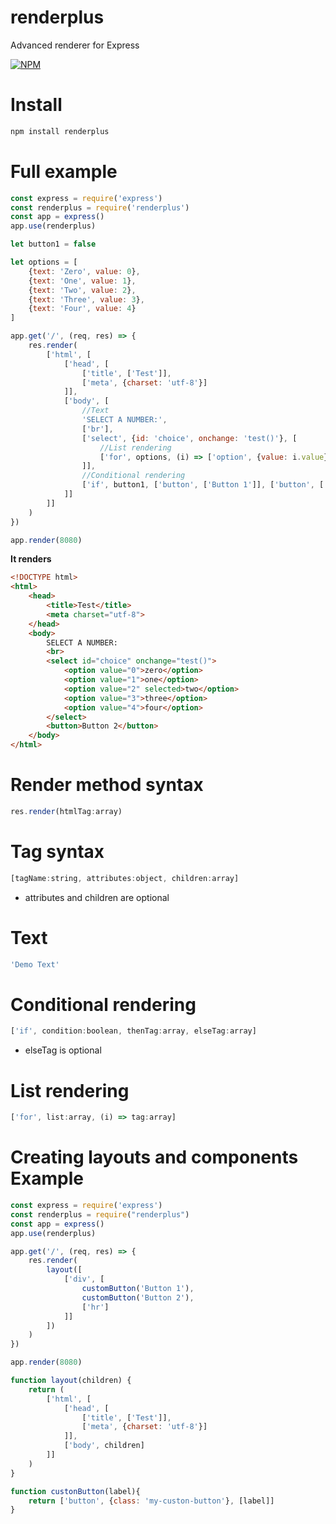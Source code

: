 # renderplus

Advanced renderer for Express

[![NPM](https://nodei.co/npm/renderplus.png?downloads=true&downloadRank=true&stars=true)](https://nodei.co/npm/renderplus/)


# Install

```bash
npm install renderplus
```

# Full example

```javascript
const express = require('express')
const renderplus = require('renderplus')
const app = express()
app.use(renderplus)

let button1 = false

let options = [
	{text: 'Zero', value: 0},
	{text: 'One', value: 1},
	{text: 'Two', value: 2},
	{text: 'Three', value: 3},
	{text: 'Four', value: 4}
]

app.get('/', (req, res) => {
	res.render(
		['html', [
			['head', [
				['title', ['Test']],
				['meta', {charset: 'utf-8'}]
			]],
			['body', [
				//Text
				'SELECT A NUMBER:',
				['br'],
				['select', {id: 'choice', onchange: 'test()'}, [
					//List rendering
					['for', options, (i) => ['option', {value: i.value}, [i.text]]]
				]],
				//Conditional rendering
				['if', button1, ['button', ['Button 1']], ['button', ['Button 2']]]
			]]
		]]
	)
})

app.render(8080)
```

**It renders**

```html
<!DOCTYPE html>
<html>
	<head>
		<title>Test</title>
		<meta charset="utf-8">
	</head>
	<body>
		SELECT A NUMBER:
		<br>
		<select id="choice" onchange="test()">
			<option value="0">zero</option>
			<option value="1">one</option>
			<option value="2" selected>two</option>
			<option value="3">three</option>
			<option value="4">four</option>
		</select>
		<button>Button 2</button>
	</body>
</html>
```

# Render method syntax

```javascript
res.render(htmlTag:array)
```

# Tag syntax

```javascript
[tagName:string, attributes:object, children:array]
```
- attributes and children are optional

# Text

```javascript
'Demo Text'
```

# Conditional rendering

```javascript
['if', condition:boolean, thenTag:array, elseTag:array]
```
- elseTag is optional

# List rendering

```javascript
['for', list:array, (i) => tag:array]
```

# Creating layouts and components Example

```javascript
const express = require('express')
const renderplus = require("renderplus")
const app = express()
app.use(renderplus)

app.get('/', (req, res) => {
	res.render(
		layout([
			['div', [
				customButton('Button 1'),
				customButton('Button 2'),
				['hr']
			]]
		])
	)	
})

app.render(8080)

function layout(children) {
	return (
		['html', [
			['head', [
				['title', ['Test']],
				['meta', {charset: 'utf-8'}]
			]],
			['body', children]
		]]
	)
}

function custonButton(label){
	return ['button', {class: 'my-custon-button'}, [label]]
}
```